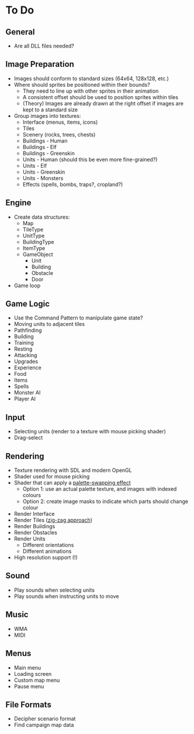 # To Do

## General

 - Are all DLL files needed?

## Image Preparation

 - Images should conform to standard sizes (64x64, 128x128, etc.)
 - Where should sprites be positioned within their bounds?
    - They need to line up with other sprites in their animation
    - A consistent offset should be used to position sprites within tiles
    - (Theory) Images are already drawn at the right offset if images are kept to a standard size
 - Group images into textures:
    - Interface (menus, items, icons)
    - Tiles
    - Scenery (rocks, trees, chests)
    - Buildings - Human
    - Buildings - Elf
    - Buildings - Greenskin
    - Units - Human (should this be even more fine-grained?)
    - Units - Elf
    - Units - Greenskin
    - Units - Monsters
    - Effects (spells, bombs, traps?, cropland?)

## Engine

 - Create data structures:
    - Map
    - TileType
    - UnitType
    - BuildingType
    - ItemType
    - GameObject
        - Unit
        - Building
        - Obstacle
        - Door
 - Game loop

## Game Logic

 - Use the Command Pattern to manipulate game state?
 - Moving units to adjacent tiles
 - Pathfinding
 - Building
 - Training
 - Resting
 - Attacking
 - Upgrades
 - Experience
 - Food
 - Items
 - Spells
 - Monster AI
 - Player AI

## Input

 - Selecting units (render to a texture with mouse picking shader)
 - Drag-select

## Rendering

 - Texture rendering with SDL and modern OpenGL
 - Shader used for mouse picking
 - Shader that can apply a [palette-swapping effect](https://gamedev.stackexchange.com/questions/43294/creating-a-retro-style-palette-swapping-effect-in-opengl)
    - Option 1: use an actual palette texture, and images with indexed colours
    - Option 2: create image masks to indicate which parts should change colour
 - Render Interface
 - Render Tiles ([zig-zag approach](/docs/MECHANICS.md))
 - Render Buildings
 - Render Obstacles
 - Render Units
    - Different orientations
    - Different animations
 - High resolution support (!)

## Sound

 - Play sounds when selecting units
 - Play sounds when instructing units to move

## Music

 - WMA
 - MIDI

## Menus

 - Main menu
 - Loading screen
 - Custom map menu
 - Pause menu

## File Formats

 - Decipher scenario format
 - Find campaign map data
